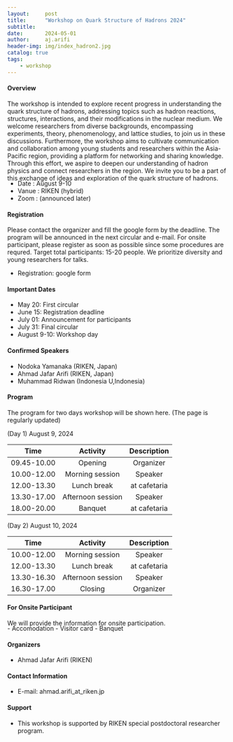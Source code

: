 ```yaml
---
layout:     post
title:      "Workshop on Quark Structure of Hadrons 2024"
subtitle:   
date:       2024-05-01
author:     aj.arifi
header-img: img/index_hadron2.jpg
catalog: true
tags:
    - workshop
---
```



#### Overview
The workshop is intended to explore recent progress in understanding the quark structure of hadrons, addressing topics such as hadron reactions, structures, interactions, and their modifications in the nuclear medium. We welcome researchers from diverse backgrounds, encompassing experiments, theory, phenomenology, and lattice studies, to join us in these discussions. Furthermore, the workshop aims to cultivate communication and collaboration among young students and researchers within the Asia-Pacific region, providing a platform for networking and sharing knowledge. Through this effort, we aspire to deepen our understanding of hadron physics and connect researchers in the region. We invite you to be a part of this exchange of ideas and exploration of the quark structure of hadrons. 
<p style="margin-bottom: -0.5cm;"></p>

- Date : August 9-10
- Vanue : RIKEN (hybrid)
- Zoom : (announced later)

#### Registration
Please contact the organizer and fill the google form by the deadline.
The program will be announced in the next circular and e-mail.
For onsite participant, please register as soon as possible since some procedures are requred.
Target total participants: 15-20 people.
We prioritize diversity and young researchers for talks.
- Registration: google form


#### Important Dates
- May 20: First circular
- June 15: Registration deadline
- July 01: Announcement for participants
- July 31: Final circular
- August 9-10: Workshop day

#### Confirmed Speakers
- Nodoka Yamanaka (RIKEN, Japan)
- Ahmad Jafar Arifi (RIKEN, Japan)
- Muhammad Ridwan (Indonesia U,Indonesia)

#### Program
The program for two days workshop will be shown here. (The page is regularly updated)

(Day 1) August 9, 2024

| Time         | Activity   | Description   |
| :---:        | :---:      | :---:         |
| 09.45-10.00  | Opening  |   Organizer     |
| 10.00-12.00  | Morning session |  Speaker  |
| 12.00-13.30  | Lunch break  |  at cafetaria    |
| 13.30-17.00  | Afternoon session| Speaker |
| 18.00-20.00  | Banquet    |   at cafetaria     |

(Day 2) August 10, 2024

| Time         | Activity    | Description        |
| :---:        | :---:       | :---:              |
| 10.00-12.00  | Morning session  |  Speaker  |
| 12.00-13.30  | Lunch break  |  at cafetaria      |
| 13.30-16.30  | Afternoon session | Speaker  |
| 16.30-17.00  | Closing   |    Organizer    |


#### For Onsite Participant
We will provide the information for onsite participation.
<p style="margin-bottom: -0.5cm;"></p>
- Accomodation
- Visitor card
- Banquet

#### Organizers
- Ahmad Jafar Arifi (RIKEN) 

#### Contact Information
- E-mail: ahmad.arifi_at_riken.jp

#### Support
- This workshop is supported by RIKEN special postdoctoral researcher program.


